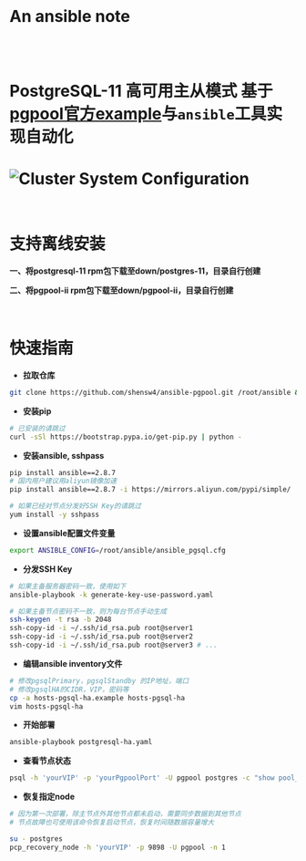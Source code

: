 
<br/>

# **An ansible note**

<br/>
<br/>

# PostgreSQL-11 高可用主从模式 基于[pgpool官方example](https://www.pgpool.net/docs/latest/en/html/example-cluster.html)与`ansible`工具实现自动化
# ![Cluster System Configuration](https://www.pgpool.net/docs/latest/en/html/cluster_40.gif)

<br/>

# 支持离线安装
**一、将postgresql-11 rpm包下载至down/postgres-11，目录自行创建**

**二、将pgpool-ii rpm包下载至down/pgpool-ii，目录自行创建**

<br/>

# 快速指南
- **拉取仓库**
``` bash
git clone https://github.com/shensw4/ansible-pgpool.git /root/ansible && cd /root/ansible
```

- **安装pip** 
``` bash
# 已安装的请跳过
curl -sSl https://bootstrap.pypa.io/get-pip.py | python -
```
- **安装ansible, sshpass**
``` bash
pip install ansible==2.8.7
# 国内用户建议用aliyun镜像加速
pip install ansible==2.8.7 -i https://mirrors.aliyun.com/pypi/simple/

# 如果已经对节点分发好SSH Key的请跳过
yum install -y sshpass
```

- **设置ansible配置文件变量**
``` bash
export ANSIBLE_CONFIG=/root/ansible/ansible_pgsql.cfg
```

- **分发SSH Key** 
``` bash
# 如果主备服务器密码一致，使用如下
ansible-playbook -k generate-key-use-password.yaml

# 如果主备节点密码不一致，则为每台节点手动生成
ssh-keygen -t rsa -b 2048
ssh-copy-id -i ~/.ssh/id_rsa.pub root@server1
ssh-copy-id -i ~/.ssh/id_rsa.pub root@server2
ssh-copy-id -i ~/.ssh/id_rsa.pub root@server3 # ...
```

- **编辑ansible inventory文件**
``` bash
# 修改pgsqlPrimary，pgsqlStandby 的IP地址，端口
# 修改pgsqlHA的CIDR，VIP，密码等
cp -a hosts-pgsql-ha.example hosts-pgsql-ha
vim hosts-pgsql-ha
```

- **开始部署**
``` bash
ansible-playbook postgresql-ha.yaml
```

- **查看节点状态**
``` bash
psql -h 'yourVIP' -p 'yourPgpoolPort' -U pgpool postgres -c "show pool_nodes"
```

- **恢复指定node**
``` bash
# 因为第一次部署，除主节点外其他节点都未启动，需要同步数据到其他节点
# 节点故障也可使用该命令恢复启动节点，恢复时间随数据容量增大

su - postgres
pcp_recovery_node -h 'yourVIP' -p 9898 -U pgpool -n 1
``` 

